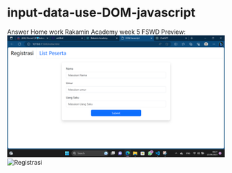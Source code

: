# input-data-use-DOM-javascript
Answer Home work Rakamin Academy week 5 FSWD
Preview:
![Registrasi](./Registrasi.png)
![Registrasi](./List_peserta.png)

